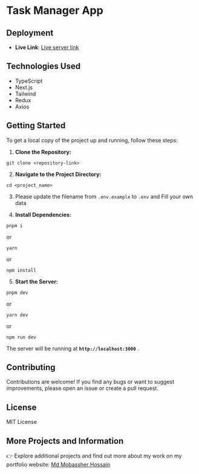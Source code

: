# Task Manager App

## Deployment

- **Live Link**: [Live server link]()

## Technologies Used

- TypeScript
- Next.js
- Tailwind
- Redux
- Axios

## Getting Started

To get a local copy of the project up and running, follow these steps:

1. **Clone the Repository:**

```shell
git clone <repository-link>
```

2. **Navigate to the Project Directory:**

```shell
cd <project_name>
```

3. Please update the filename from `.env.example` to `.env` and Fill your own data

4. **Install Dependencies:**

```shell
pnpm i
```

or

```shell
yarn
```

or

```shell
npm install
```

5. **Start the Server:**

```shell
pnpm dev
```

or

```shell
yarn dev
```

or

```shell
npm run dev
```

The server will be running at **`http://localhost:3000`** .

## Contributing

Contributions are welcome! If you find any bugs or want to suggest improvements, please open an issue or create a pull request.

## License

MIT License

## More Projects and Information

👉 Explore additional projects and find out more about my work on my portfolio website: [Md Mobassher Hossain](https://mobassher.vercel.app)
